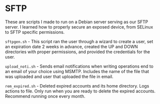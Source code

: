 # SFTP

These are scripts I made to run on a Debian server serving as our SFTP server. I learned how to properly secure an exposed device, from SELinux to SFTP specific permissions. 

`sftpgen.sh` - This script ran the user through a wizard to create a user, set an expiration date 2 weeks in advance, created the UP and DOWN directories with proper permissions, and provided the credentials for the user.

`upload_noti.sh` - Sends email notifications when writing operations end to an email of your choice using MSMTP. Includes the name of the file that was uploaded and user that uploaded the file in email.

`rem_expired.sh` - Deleted expired accounts and its home directory. Logs actions to file. Only run when you are ready to delete the expired accounts. Recommend running once every month.